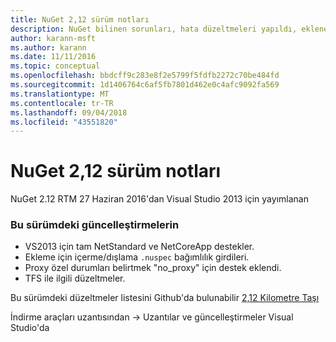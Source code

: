 ```yaml
---
title: NuGet 2,12 sürüm notları
description: NuGet bilinen sorunları, hata düzeltmeleri yapıldı, eklenen özellikler ve dcr 2.12 için sürüm notları.
author: karann-msft
ms.author: karann
ms.date: 11/11/2016
ms.topic: conceptual
ms.openlocfilehash: bbdcff9c283e8f2e5799f5fdfb2272c70be484fd
ms.sourcegitcommit: 1d1406764c6af5fb7801d462e0c4afc9092fa569
ms.translationtype: MT
ms.contentlocale: tr-TR
ms.lasthandoff: 09/04/2018
ms.locfileid: "43551820"
---
```

# <a name="nuget-212-release-notes"></a>NuGet 2,12 sürüm notları

NuGet 2.12 RTM 27 Haziran 2016'dan Visual Studio 2013 için yayımlanan

### <a name="updates-in-this-release"></a>Bu sürümdeki güncelleştirmelerin

* VS2013 için tam NetStandard ve NetCoreApp destekler.
* Ekleme için içerme/dışlama `.nuspec` bağımlılık girdileri.
* Proxy özel durumları belirtmek "no_proxy" için destek eklendi.
* TFS ile ilgili düzeltmeler.

Bu sürümdeki düzeltmeler listesini Github'da bulunabilir [2,12 Kilometre Taşı](https://github.com/NuGet/Home/issues?q=milestone%3A2.12+is%3Aclosed)

İndirme araçları uzantısından -> Uzantılar ve güncelleştirmeler Visual Studio'da

